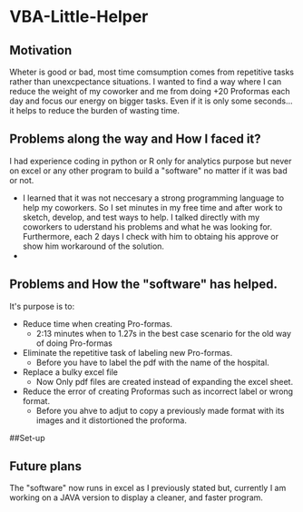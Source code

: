 # VBA-Little-Helper

## Motivation
Wheter is good or bad, most time comsumption comes from repetitive tasks rather than unexcpectance situations.
I wanted to find a way where I can reduce the weight of my coworker and me from doing +20 Proformas each day and focus our energy on bigger tasks. Even if it is only some seconds... it helps to reduce the burden of wasting time.

## Problems along the way and How I faced it?
I had experience coding in python or R only for analytics purpose but never on excel or any other program to build a "software" no matter if it was bad or not.
  - I learned that it was not neccesary  a strong programming language to help my coworkers. So I set minutes in my free time and after work to sketch, develop, and test ways to help. I talked directly with my coworkers to uderstand his problems and what he was looking for. Furthermore, each 2 days I check with him to obtaing his approve or show him workaround of the solution.
  - 
## Problems and How the "software" has helped.
It's purpose is to:
- Reduce time when creating Pro-formas.
  - 2:13 minutes when to 1.27s in the best case scenario for the old way of doing Pro-formas
- Eliminate the repetitive task of labeling new Pro-formas.
  - Before you have to label the pdf with the name of the hospital.
- Replace a bulky excel file
  - Now Only pdf files are created instead of expanding the excel sheet. 
- Reduce the error of creating Proformas such as incorrect label or wrong format.
  - Before you ahve to adjut to copy a previously made format with its images and it distortioned the proforma.


##Set-up 

## Future plans
The "software" now runs in excel as I previously stated but, currently I am working on a JAVA version to display
a cleaner, and faster program.
